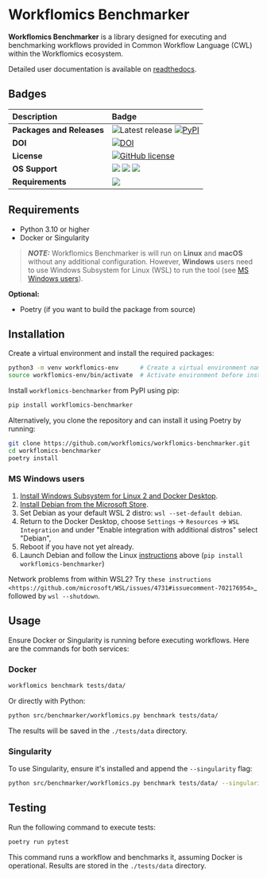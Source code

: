 # Workflomics Benchmarker

**Workflomics Benchmarker** is a library designed for executing and benchmarking workflows provided in Common Workflow Language (CWL) within the Workflomics ecosystem.

Detailed user documentation is available on [readthedocs](https://workflomics.readthedocs.io/en/latest/workflomics-benchmarker/benchmarker.html).

## Badges

| Description | Badge |
|:------------|:------|
| **Packages and Releases** | ![Latest release](https://img.shields.io/github/release/workflomics/workflomics-benchmarker.svg) [![PyPI](https://img.shields.io/pypi/v/workflomics-benchmarker.svg)](https://pypi.python.org/pypi/workflomics-benchmarker/) |
| **DOI** | [![DOI](https://zenodo.org/badge/749899872.svg)](https://zenodo.org/doi/10.5281/zenodo.10839465) |
| **License** | [![GitHub license](https://img.shields.io/github/license/workflomics/workflomics-benchmarker)](https://github.com/workflomics/workflomics-benchmarker/blob/main/LICENSE) |
| **OS Support** | [![](https://img.shields.io/badge/linux-supported-green.svg)](https://workflomics.readthedocs.io/en/latest/workflomics-benchmarker/benchmarker.html) [![](https://img.shields.io/badge/macos-supported-green.svg)](https://workflomics.readthedocs.io/en/latest/workflomics-benchmarker/benchmarker.html) [![](https://img.shields.io/badge/windows-WSL2_required-yellow.svg)](https://www.python.org/downloads/) |
| **Requirements** | [![](https://img.shields.io/badge/python-3.10+-blue.svg)](https://www.python.org/downloads/)|

## Requirements

- Python 3.10 or higher
- Docker or Singularity

> **_NOTE:_**  Workflomics Benchmarker is will run on **Linux** and **macOS** without any additional configuration. However, **Windows** users need to use Windows Subsystem for Linux (WSL) to run the tool (see [MS Windows users](#ms-windows-users)).


**Optional:**

- Poetry (if you want to build the package from source)

## Installation

Create a virtual environment and install the required packages:

```bash
python3 -m venv workflomics-env      # Create a virtual environment named 'env' in the current directory
source workflomics-env/bin/activate  # Activate environment before installing `workflomics`
```

Install `workflomics-benchmarker` from PyPI using pip:

```bash
pip install workflomics-benchmarker 
```

Alternatively, you clone the repository and can install it using Poetry by running:

```bash
git clone https://github.com/workflomics/workflomics-benchmarker.git
cd workflomics-benchmarker
poetry install 
```

### MS Windows users

1. [Install Windows Subsystem for Linux 2 and Docker Desktop](https://docs.docker.com/docker-for-windows/wsl/#prerequisites>). 
2. [Install Debian from the Microsoft Store](https://www.microsoft.com/en-us/p/debian/9msvkqc78pk6).
3. Set Debian as your default WSL 2 distro: `wsl --set-default debian`.
4. Return to the Docker Desktop, choose `Settings` → `Resources` → `WSL Integration` and under "Enable integration with additional distros" select "Debian",
5. Reboot if you have not yet already.
6. Launch Debian and follow the Linux [instructions](#installation) above (`pip install workflomics-benchmarker`)

Network problems from within WSL2? Try `these instructions <https://github.com/microsoft/WSL/issues/4731#issuecomment-702176954>`_ followed by `wsl --shutdown`.

## Usage

Ensure Docker or Singularity is running before executing workflows. Here are the commands for both services:

### Docker

```bash
workflomics benchmark tests/data/ 
```

Or directly with Python:

```bash
python src/benchmarker/workflomics.py benchmark tests/data/ 
```

The results will be saved in the `./tests/data` directory.

### Singularity

To use Singularity, ensure it's installed and append the `--singularity` flag:

```bash
python src/benchmarker/workflomics.py benchmark tests/data/ --singularity 
```

## Testing

Run the following command to execute tests:

```bash
poetry run pytest 
```

This command runs a workflow and benchmarks it, assuming Docker is operational. Results are stored in the `./tests/data` directory.
